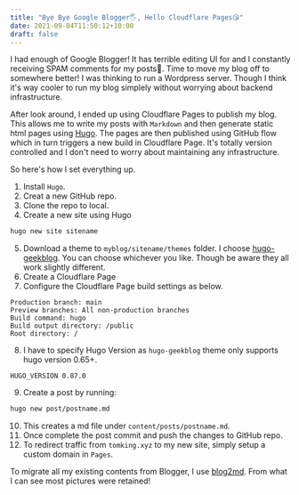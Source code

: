 ```yaml
---
title: "Bye Bye Google Blogger🖐, Hello Cloudflare Pages😘"
date: 2021-09-04T11:50:12+10:00
draft: false
---
```


I had enough of Google Blogger! It has terrible editing UI for and I constantly receiving SPAM comments for my posts😤. Time to move my blog off to somewhere better! I was thinking to run a Wordpress server. Though I think it's way cooler to run my blog simplely without worrying about backend infrastructure.

After look around, I ended up using Cloudflare Pages to publish my blog. This allows me to write my posts with `Markdown` and then generate static html pages using [Hugo](gohugo.io). The pages are then published using GitHub flow which in turn triggers a new build in Cloudflare Page. It's totally version controlled and I don't need to worry about maintaining any infrastructure. 

So here's how I set everything up.
1. Install `Hugo`.
2. Creat a new GitHub repo.
3. Clone the repo to local.
4. Create a new site using Hugo
```bash
hugo new site sitename
```
5. Download a theme to `myblog/sitename/themes` folder. I choose [hugo-geekblog](https://themes.gohugo.io/themes/hugo-geekblog/). You can choose whichever you like. Though be aware they all work slightly different.
6. Create a Cloudflare Page
7. Configure the Cloudflare Page build settings as below.
```
Production branch: main
Preview branches: All non-production branches
Build command: hugo
Build output directory: /public
Root directory: /
```
8. I have to specify Hugo Version as `hugo-geekblog` theme only supports hugo version 0.65+.
```
HUGO_VERSION 0.87.0
```
9. Create a post by running:
```bash
hugo new post/postname.md
```
10. This creates a md file under `content/posts/postname.md`.
11. Once complete the post commit and push the changes to GitHub repo.
12. To redirect traffic from `tomking.xyz` to my new site, simply setup a custom domain in `Pages`. 

To migrate all my existing contents from Blogger, I use [blog2md](https://github.com/palaniraja/blog2md). From what I can see most pictures were retained!